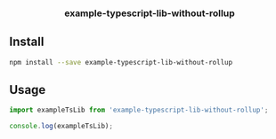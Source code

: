<h3 align="center">
  example-typescript-lib-without-rollup
</h3>

<p align="center">
</p>

## Install

```bash
npm install --save example-typescript-lib-without-rollup
```

## Usage

```js
import exampleTsLib from 'example-typescript-lib-without-rollup';

console.log(exampleTsLib);
```
